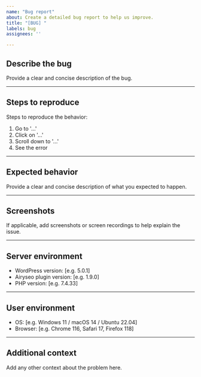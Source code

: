 ```yaml
---
name: "Bug report"
about: Create a detailed bug report to help us improve.
title: "[BUG] "
labels: bug
assignees: ''

---
```


## Describe the bug
Provide a clear and concise description of the bug.

---

## Steps to reproduce
Steps to reproduce the behavior:

1. Go to '...'
2. Click on '...'
3. Scroll down to '...'
4. See the error

---

## Expected behavior
Provide a clear and concise description of what you expected to happen.

---

## Screenshots
If applicable, add screenshots or screen recordings to help explain the issue.

---

## Server environment
- WordPress version: [e.g. 5.0.1]
- Airyseo plugin version: [e.g. 1.9.0]
- PHP version: [e.g. 7.4.33]

---

## User environment
- OS: [e.g. Windows 11 / macOS 14 / Ubuntu 22.04]
- Browser: [e.g. Chrome 116, Safari 17, Firefox 118]

---

## Additional context
Add any other context about the problem here.
